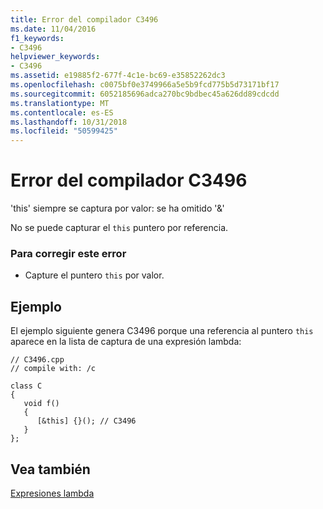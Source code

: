 ```yaml
---
title: Error del compilador C3496
ms.date: 11/04/2016
f1_keywords:
- C3496
helpviewer_keywords:
- C3496
ms.assetid: e19885f2-677f-4c1e-bc69-e35852262dc3
ms.openlocfilehash: c0075bf0e3749966a5e5b9fcd775b5d73171bf17
ms.sourcegitcommit: 6052185696adca270bc9bdbec45a626dd89cdcdd
ms.translationtype: MT
ms.contentlocale: es-ES
ms.lasthandoff: 10/31/2018
ms.locfileid: "50599425"
---
```

# <a name="compiler-error-c3496"></a>Error del compilador C3496

'this' siempre se captura por valor: se ha omitido '&'

No se puede capturar el `this` puntero por referencia.

### <a name="to-correct-this-error"></a>Para corregir este error

- Capture el puntero `this` por valor.

## <a name="example"></a>Ejemplo

El ejemplo siguiente genera C3496 porque una referencia al puntero `this` aparece en la lista de captura de una expresión lambda:

```
// C3496.cpp
// compile with: /c

class C
{
   void f()
   {
      [&this] {}(); // C3496
   }
};
```

## <a name="see-also"></a>Vea también

[Expresiones lambda](../../cpp/lambda-expressions-in-cpp.md)